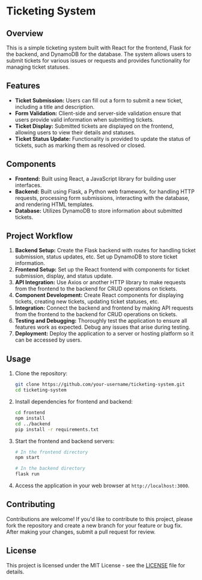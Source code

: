 # Ticketing System

## Overview
This is a simple ticketing system built with React for the frontend, Flask for the backend, and DynamoDB for the database. The system allows users to submit tickets for various issues or requests and provides functionality for managing ticket statuses.

## Features
- **Ticket Submission:** Users can fill out a form to submit a new ticket, including a title and description.
- **Form Validation:** Client-side and server-side validation ensure that users provide valid information when submitting tickets.
- **Ticket Display:** Submitted tickets are displayed on the frontend, allowing users to view their details and statuses.
- **Ticket Status Update:** Functionality is provided to update the status of tickets, such as marking them as resolved or closed.

## Components
- **Frontend:** Built using React, a JavaScript library for building user interfaces.
- **Backend:** Built using Flask, a Python web framework, for handling HTTP requests, processing form submissions, interacting with the database, and rendering HTML templates.
- **Database:** Utilizes DynamoDB to store information about submitted tickets.

## Project Workflow
1. **Backend Setup:** Create the Flask backend with routes for handling ticket submission, status updates, etc. Set up DynamoDB to store ticket information.
2. **Frontend Setup:** Set up the React frontend with components for ticket submission, display, and status update.
3. **API Integration:** Use Axios or another HTTP library to make requests from the frontend to the backend for CRUD operations on tickets.
4. **Component Development:** Create React components for displaying tickets, creating new tickets, updating ticket statuses, etc.
5. **Integration:** Connect the backend and frontend by making API requests from the frontend to the backend for CRUD operations on tickets.
6. **Testing and Debugging:** Thoroughly test the application to ensure all features work as expected. Debug any issues that arise during testing.
7. **Deployment:** Deploy the application to a server or hosting platform so it can be accessed by users.

## Usage
1. Clone the repository:
    ```bash
    git clone https://github.com/your-username/ticketing-system.git
    cd ticketing-system
    ```
2. Install dependencies for frontend and backend:
    ```bash
    cd frontend
    npm install
    cd ../backend
    pip install -r requirements.txt
    ```
3. Start the frontend and backend servers:
    ```bash
    # In the frontend directory
    npm start

    # In the backend directory
    flask run
    ```
4. Access the application in your web browser at `http://localhost:3000`.

## Contributing
Contributions are welcome! If you'd like to contribute to this project, please fork the repository and create a new branch for your feature or bug fix. After making your changes, submit a pull request for review.

## License
This project is licensed under the MIT License - see the [LICENSE](LICENSE) file for details.
